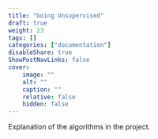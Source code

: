 ```yaml
---
title: "Going Unsupervised"
draft: true
weight: 23
tags: []
categories: ["documentation"]
disableShare: true
ShowPostNavLinks: false
cover:
    image: ""
    alt: ""
    caption: ""
    relative: false
    hidden: false
---
```


Explanation of the algorithms in the project.

